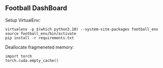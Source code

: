 ## Football DashBoard



Setup VirtualEnv:
```
virtualenv -p $(which python3.10) --system-site-packages football_env
source football_env/bin/activate
pip install -r requirements.txt
```


Deallocate fragmeneted memory:
```
import torch
torch.cuda.empty_cache() 
```